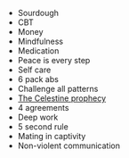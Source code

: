 
-   Sourdough
-   CBT
-   Money
-   Mindfulness
-   Medication
-   Peace is every step
-   Self care
-   6 pack abs
-   Challenge all patterns
-   [The Celestine prophecy](https://en.wikipedia.org/wiki/The_Celestine_Prophecy)
-   4 agreements
-   Deep work
-   5 second rule
-   Mating in captivity
-   Non-violent communication

<!--stackedit_data:
eyJoaXN0b3J5IjpbLTc0MDEzNTk4MywtMTMzMjY1MDQwNCwtNj
M0MzQxOTQyLC0xNTU2MjYyNTA2XX0=
-->